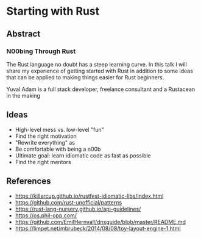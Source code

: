 # Starting with Rust

## Abstract

### N00bing Through Rust

The Rust language no doubt has a steep learning curve.
In this talk I will share my experience of getting started with Rust in addition to some ideas that can be applied to making things easier for Rust beginners.

Yuval Adam is a full stack developer, freelance consultant and a Rustacean in the making

## Ideas

- High-level mess vs. low-level "fun"
- Find the right motivation
- "Rewrite everything" as
- Be comfortable with being a n00b
- Ultimate goal: learn idiomatic code as fast as possible
- Find the right mentors

## References

- https://killercup.github.io/rustfest-idiomatic-libs/index.html
- https://github.com/rust-unofficial/patterns
- https://rust-lang-nursery.github.io/api-guidelines/
- https://os.phil-opp.com/
- https://github.com/EmilHernvall/dnsguide/blob/master/README.md
- https://limpet.net/mbrubeck/2014/08/08/toy-layout-engine-1.html

